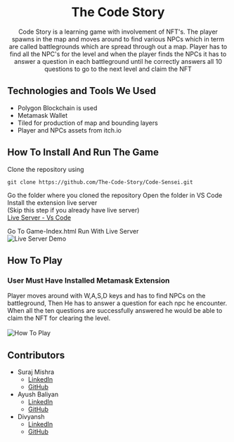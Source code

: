 <h1 align="center">The Code Story</h1>
<p align="center">Code Story is a learning game with involvement of NFT's. The player spawns in the map and moves around to find various NPCs which in term are called battlegrounds which are spread through out a map. Player has to find all the NPC's for the level and when the player finds the NPCs it has to answer a question in each battleground until he correctly answers all 10 questions to go to the next level and claim the NFT</p>

## Technologies and Tools We Used
* Polygon Blockchain is used
* Metamask Wallet
* Tiled for production of map and bounding layers
* Player and NPCs assets from itch.io

## How To Install And Run The Game
Clone the repository using
```
git clone https://github.com/The-Code-Story/Code-Sensei.git
```

Go the folder where you cloned the repository
Open the folder in VS Code
Install the extension live server
<br/>
(Skip this step if you already have live server)
<br/>
[Live Server - Vs Code](https://marketplace.visualstudio.com/items?itemName=ritwickdey.LiveServer)

Go To Game-Index.html
Run With Live Server
<br/>
![Live Server Demo](https://i.ibb.co/ph36hQJ/Screenshot-123.png)

## How To Play
### User Must Have Installed Metamask Extension
Player moves around with W,A,S,D keys and has to find NPCs on the battleground, Then He has to answer a question for each npc he encounter. When all the ten questions are successfully answered he would be able to claim the NFT for clearing the level.
<br/>
<br/>
![How To Play](https://i.ibb.co/HTSjGrg/Screenshot-125.png)
## Contributors
- Suraj Mishra
  - [LinkedIn](https://www.linkedin.com/in/suraj-mishra07/)
  - [GitHub](https://github.com/suraj-git07)
- Ayush Baliyan
  - [LinkedIn](https://www.linkedin.com/in/ayush-baliyan/)
  - [GitHub](https://github.com/Ayush-Baliyan-19)
- Divyansh
  - [LinkedIn](https://www.linkedin.com/in/divyansh04/)
  - [GitHub](https://github.com/Divyansh3021)
